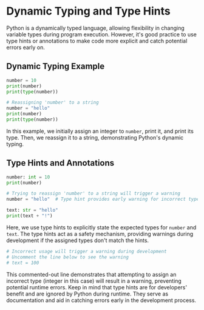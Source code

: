 # Dynamic Typing and Type Hints

Python is a dynamically typed language, allowing flexibility in changing variable types during program execution. However, it's good practice to use type hints or annotations to make code more explicit and catch potential errors early on.

## Dynamic Typing Example

```python
number = 10
print(number)
print(type(number))

# Reassigning 'number' to a string
number = "hello"
print(number)
print(type(number))
```

In this example, we initially assign an integer to `number`, print it, and print its type. Then, we reassign it to a string, demonstrating Python's dynamic typing.

## Type Hints and Annotations

```python
number: int = 10
print(number)

# Trying to reassign 'number' to a string will trigger a warning
number = "hello"  # Type hint provides early warning for incorrect type

text: str = "hello"
print(text + "!")
```

Here, we use type hints to explicitly state the expected types for `number` and `text`. The type hints act as a safety mechanism, providing warnings during development if the assigned types don't match the hints.

```python
# Incorrect usage will trigger a warning during development
# Uncomment the line below to see the warning
# text = 100
```

This commented-out line demonstrates that attempting to assign an incorrect type (integer in this case) will result in a warning, preventing potential runtime errors. Keep in mind that type hints are for developers' benefit and are ignored by Python during runtime. They serve as documentation and aid in catching errors early in the development process.
